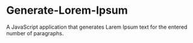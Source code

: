 # Generate-Lorem-Ipsum
A JavaScript application that generates Larem Ipsum text for the entered number of paragraphs.
